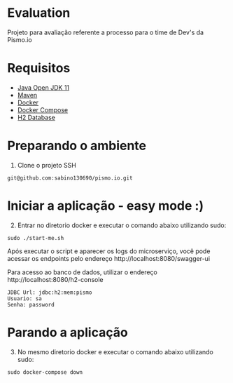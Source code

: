 # Evaluation

Projeto para avaliação referente a processo para o time de Dev's da Pismo.io

# Requisitos

* [Java Open JDK 11](https://www.digitalocean.com/community/tutorials/how-to-install-java-with-apt-on-ubuntu-20-04)
* [Maven](https://www.digitalocean.com/community/tutorials/how-to-install-java-with-apt-on-ubuntu-18-04)
* [Docker](https://docs.docker.com/engine/install/ubuntu/#installation-methods)
* [Docker Compose](https://docs.docker.com/compose/install/#install-compose-on-linux-systems)
* [H2 Database](http://www.h2database.com/)

# Preparando o ambiente

1. Clone o projeto SSH
```
git@github.com:sabino130690/pismo.io.git
```

# Iniciar a aplicação - easy mode :)

2. Entrar no diretorio docker e executar o comando abaixo utilizando sudo:
```
sudo ./start-me.sh
```

Após executar o script e aparecer os logs do microserviço, você pode acessar os
endpoints pelo endereço http://localhost:8080/swagger-ui

Para acesso ao banco de dados, utilizar o endereço http://localhost:8080/h2-console

```
JDBC Url: jdbc:h2:mem:pismo
Usuario: sa
Senha: password
```

# Parando a aplicação

3. No mesmo diretorio docker e executar o comando abaixo utilizando sudo:
```
sudo docker-compose down
```